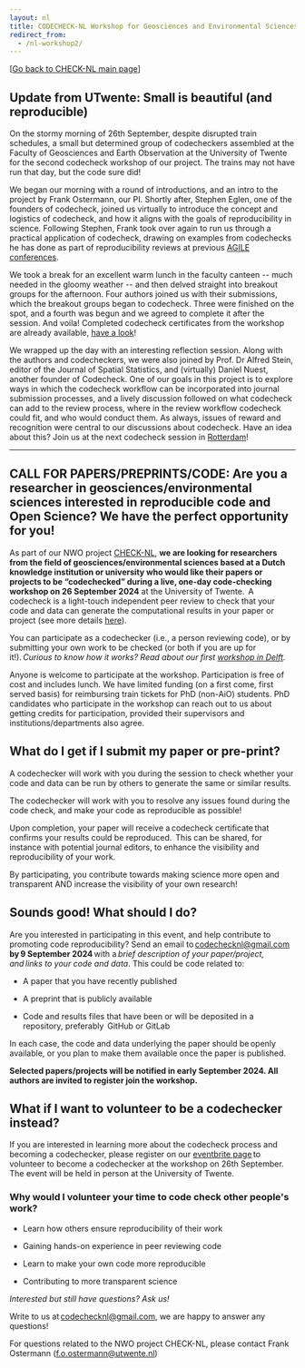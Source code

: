 ```yaml
---
layout: nl
title: CODECHECK-NL Workshop for Geosciences and Environmental Sciences
redirect_from:
  - /nl-workshop2/
---
```


\[[Go back to CHECK-NL main page](/nl/)\]

## Update from UTwente: Small is beautiful (and reproducible)

On the stormy morning of 26th September, despite disrupted train schedules, a small but determined group of codecheckers assembled at the Faculty of Geosciences and Earth Observation at the University of Twente for the second codecheck workshop of our project. The trains may not have run that day, but the code sure did!

We began our morning with a round of introductions, and an intro to the project by Frank Ostermann, our PI. Shortly after, Stephen Eglen, one of the founders of codecheck, joined us virtually to introduce the concept and logistics of codecheck, and how it aligns with the goals of reproducibility in science. Following Stephen, Frank took over again to run us through a practical application of codecheck, drawing on examples from codechecks he has done as part of reproducibility reviews at previous [AGILE conferences](https://reproducible-agile.github.io/).

We took a break for an excellent warm lunch in the faculty canteen -- much needed in the gloomy weather -- and then delved straight into breakout groups for the afternoon. Four authors joined us with their submissions, which the breakout groups began to codecheck. Three were finished on the spot, and a fourth was begun and we agreed to complete it after the session. And voila! Completed codecheck certificates from the workshop are already available, [have a look](https://osf.io/m7tze/)!

We wrapped up the day with an interesting reflection session. Along with the authors and codecheckers, we were also joined by Prof. Dr Alfred Stein, editor of the Journal of Spatial Statistics, and (virtually) Daniel Nuest, another founder of Codecheck. One of our goals in this project is to explore ways in which the codecheck workflow can be incorporated into journal submission processes, and a lively discussion followed on what codecheck can add to the review process, where in the review workflow codecheck could fit, and who would conduct them. As always, issues of reward and recognition were central to our discussions about codecheck. Have an idea about this? Join us at the next codecheck session in [Rotterdam](https://codecheckRotterdam.eventbrite.com)!

---------------------------------------------------------------------------------------------------

## CALL FOR PAPERS/PREPRINTS/CODE: Are you a researcher in geosciences/environmental sciences interested in reproducible code and Open Science? We have the perfect opportunity for you!

As part of our NWO project [CHECK-NL](https://codecheck.org.uk/nl), **we are looking for researchers from the field of geosciences/environmental sciences based at a Dutch knowledge institution or university who would like their papers or projects to be “codechecked” during a live, one-day code-checking workshop on 26 September 2024** at the University of Twente.  A codecheck is a light-touch independent peer review to check that your code and data can generate the computational results in your paper or project (see more details [here](https://codecheck.org.uk/process/)).

You can participate as a codechecker (i.e., a person reviewing code), or by submitting your own work to be checked (or both if you are up for it!). *Curious to know how it works? Read about our first [workshop in Delft](https://codecheck.org.uk/nl-workshop1/).*

Anyone is welcome to participate at the workshop. Participation is free of cost and includes lunch. We have limited funding (on a first come, first served basis) for reimbursing train tickets for PhD (non-AiO) students. PhD candidates who participate in the workshop can reach out to us about getting credits for participation, provided their supervisors and institutions/departments also agree.

## What do I get if I submit my paper or pre-print?  

A codechecker will work with you during the session to check whether your code and data can be run by others to generate the same or similar results.  

The codechecker will work with you to resolve any issues found during the code check, and make your code as reproducible as possible!  

Upon completion, your paper will receive a codecheck certificate that confirms your results could be reproduced.  This can be shared, for instance with potential journal editors, to enhance the visibility and reproducibility of your work.

By participating, you contribute towards making science more open and transparent AND increase the visibility of your own research!  

## Sounds good! What should I do?  

Are you interested in participating in this event, and help contribute to promoting code reproducibility? Send an email to <codechecknl@gmail.com> **by 9 September 2024** with a *brief description of your paper/project, and links to your code and data*. This could be code related to:  

- A paper that you have recently published  

- A preprint that is publicly available  

- Code and results files that have been or will be deposited in a repository, preferably  GitHub or GitLab  

In each case, the code and data underlying the paper should be openly available, or you plan to make them available once the paper is published.

**Selected papers/projects will be notified in early September 2024. All authors are invited to register join the workshop.**  

## What if I want to volunteer to be a codechecker instead?

If you are interested in learning more about the codecheck process and becoming a codechecker, please register on our [eventbrite page](https://www.eventbrite.nl/e/codecheck-workshop-for-the-geosciences-and-environmental-sciences-tickets-945474348227?aff=oddtdtcreator) to volunteer to become a codechecker at the workshop on 26th September. The event will be held in person at the University of Twente.

### Why would I volunteer your time to code check other people's work?

- Learn how others ensure reproducibility of their work  

- Gaining hands-on experience in peer reviewing code

- Learn to make your own code more reproducible

- Contributing to more transparent science

*Interested but still have questions? Ask us!*

Write to us at <codechecknl@gmail.com>, we are happy to answer any questions!

For questions related to the NWO project CHECK-NL, please contact Frank Ostermann (<f.o.ostermann@utwente.nl>)

